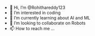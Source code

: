 - 👋 Hi, I’m @Rohithareddy123
- 👀 I’m interested in coding
- 🌱 I’m currently learning about AI and ML
- 💞️ I’m looking to collaborate on Robots
- 📫 How to reach me ...

<!---
Rohithareddy123/Rohithareddy123 is a ✨ special ✨ repository because its `README.md` (this file) appears on your GitHub profile.
You can click the Preview link to take a look at your changes.
--->
